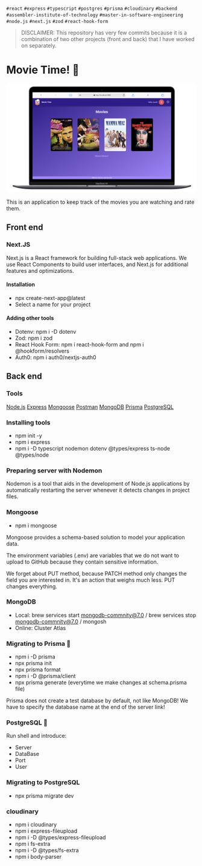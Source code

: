 `#react` `#express` `#typescript` `#postgres` `#prisma` `#cloudinary` `#backend` `#assembler-institute-of-technology` `#master-in-software-engineering` `#node.js` `#next.js` `#zod` `#react-hook-form`

> DISCLAIMER: This repository has very few commits because it is a combination of two other projects (front and back) that I have worked on separately.

# Movie Time! 🍿

![MovieTime](./assets/movietime-screenshot.png)

This is an application to keep track of the movies you are watching and rate them.

## Front end

### Next.JS

Next.js is a React framework for building full-stack web applications. We use React Components to build user interfaces, and Next.js for additional features and optimizations.

#### Installation

- npx create-next-app@latest
- Select a name for your project

#### Adding other tools

- Dotenv: npm i -D dotenv
- Zod: npm i zod
- React Hook Form: npm i react-hook-form and npm i @hookform/resolvers
- Auth0: npm i auth0/nextjs-auth0

## Back end

### Tools

[Node.js](https://nodejs.org/en)
[Express](https://expressjs.com)
[Mongoose](https://mongoosejs.com/docs/index.html)
[Postman](https://www.postman.com)
[MongoDB](https://www.mongodb.com/es)
[Prisma](https://www.prisma.io)
[PostgreSQL](https://www.postgresql.org)

### Installing tools

- npm init -y
- npm i express
- npm i -D typescript nodemon dotenv @types/express ts-node @types/node

### Preparing server with Nodemon

Nodemon is a tool that aids in the development of Node.js applications by automatically restarting the server whenever it detects changes in project files.

### Mongoose

- npm i mongoose

Mongoose provides a schema-based solution to model your application data.

The environment variables (.env) are variables that we do not want to upload to GitHub because they contain sensitive information.

We forget about PUT method, because PATCH method only changes the field you are interested in. It's an action that weighs much less. PUT changes everything.

### MongoDB

- Local: brew services start mongodb-commnity@7.0 / brew services stop mongodb-commnity@7.0 / mongosh
- Online: Cluster Atlas

### Migrating to Prisma 🔼

- npm i -D prisma
- npx prisma init
- npx prisma format
- npm i -D @prisma/client
- npx prisma generate (everytime we make changes at schema.prisma file)

Prisma does not create a test database by default, not like MongoDB! We have to specify the database name at the end of the server link!

### PostgreSQL 🐘

Run shell and introduce:

- Server
- DataBase
- Port
- User

### Migrating to PostgreSQL

- npx prisma migrate dev

### cloudinary

- npm i cloudinary
- npm i express-fileupload
- npm i -D @types/express-fileupload
- npm i fs-extra
- npm i -D @types/fs-extra
- npm i body-parser
